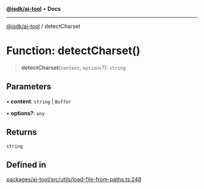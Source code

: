 [**@isdk/ai-tool**](../README.md) • **Docs**

***

[@isdk/ai-tool](../globals.md) / detectCharset

# Function: detectCharset()

> **detectCharset**(`content`, `options`?): `string`

## Parameters

• **content**: `string` \| `Buffer`

• **options?**: `any`

## Returns

`string`

## Defined in

[packages/ai-tool/src/utils/load-file-from-paths.ts:248](https://github.com/isdk/ai-tool.js/blob/b0813174e9b350ae47231f8e5f885150313123b0/src/utils/load-file-from-paths.ts#L248)
